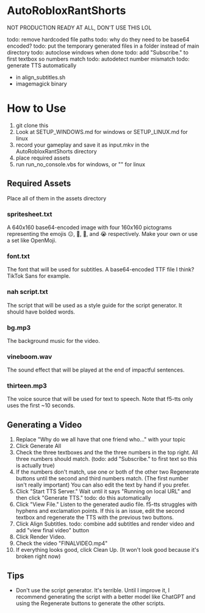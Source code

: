 # AutoRobloxRantShorts
NOT PRODUCTION READY AT ALL, DON'T USE THIS LOL

todo: remove hardcoded file paths
todo: why do they need to be base64 encoded?
todo: put the temporary generated files in a folder instead of main directory
todo: autoclose windows when done
todo: add "Subscribe." to first textbox so numbers match
todo: autodetect number mismatch
todo: generate TTS automatically

* in align_subtitles.sh
* imagemagick binary

# How to Use

1. git clone this
2. Look at SETUP_WINDOWS.md for windows or SETUP_LINUX.md for linux
3. record your gameplay and save it as input.mkv in the AutoRobloxRantShorts directory
4. place required assets
5. run run_no_console.vbs for windows, or "" for linux

## Required Assets

Place all of them in the assets directory

### spritesheet.txt
A 640x160 base64-encoded image with four 160x160 pictograms representing the emojis 😐, 🥀, 🙏, and 😭 respectively. Make your own or use a set like OpenMoji.

### font.txt
The font that will be used for subtitles. A base64-encoded TTF file I think? TikTok Sans for example.

### nah script.txt
The script that will be used as a style guide for the script generator. It should have bolded words.

### bg.mp3
The background music for the video.

### vineboom.wav
The sound effect that will be played at the end of impactful sentences.

### thirteen.mp3
The voice source that will be used for text to speech. Note that f5-tts only uses the first ~10 seconds.

## Generating a Video

1. Replace "Why do we all have that one friend who..." with your topic
2. Click Generate All
3. Check the three textboxes and the the three numbers in the top right. All three numbers should match. (todo: add "Subscribe." to first text so this is actually true)
4. If the numbers don't match, use one or both of the other two Regenerate buttons until the second and third numbers match. (The first number isn't really important) You can also edit the text by hand if you prefer.
5. Click "Start TTS Server." Wait until it says "Running on local URL" and then click "Generate TTS." todo: do this automatically
6. Click "View File." Listen to the generated audio file. f5-tts struggles with hyphens and exclamation points. If this is an issue, edit the second textbox and regenerate the TTS with the previous two buttons.
7. Click Align Subtitles. todo: combine add subtitles and render video and add "view final video" button
8. Click Render Video.
9. Check the video "FINALVIDEO.mp4"
10. If everything looks good, click Clean Up. (It won't look good because it's broken right now)

## Tips

* Don't use the script generator. It's terrible. Until I improve it, I recommend generating the script with a better model like ChatGPT and using the Regenerate buttons to generate the other scripts.

